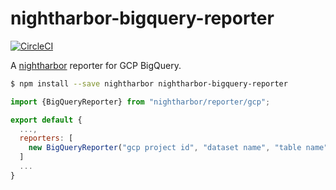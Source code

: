 # nightharbor-bigquery-reporter

[![CircleCI](https://circleci.com/gh/YoshiyukiKato/nightharbor-bigquery-reporter.svg?style=shield)](https://circleci.com/gh/YoshiyukiKato/nightharbor-bigquery-reporter)

A [nightharbor](https://github.com/YoshiyukiKato/nightharbor) reporter for GCP BigQuery.

```sh
$ npm install --save nightharbor nightharbor-bigquery-reporter
```

```js
import {BigQueryReporter} from "nightharbor/reporter/gcp";

export default {
  ...,
  reporters: [
    new BigQueryReporter("gcp project id", "dataset name", "table name")
  ]
  ...
}
```
